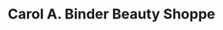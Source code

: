 ---
title: "Carol A. Binder Beauty Shoppe"
url: /summit-hill/carol-a-binder-beauty-shoppe/
shop: hairdresser
---